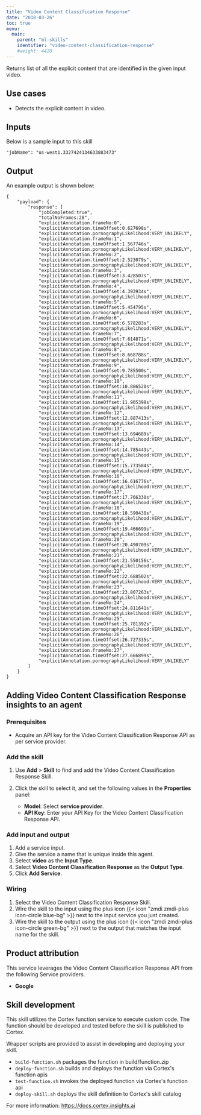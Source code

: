 ```yaml
---
title: "Video Content Classification Response"
date: "2018-03-26"
toc: true
menu:
  main:
    parent: "ml-skills"
    identifier: "video-content-classification-response"
    #weight: 4420
---
```


Returns list of all the explicit content that are identified in the given input video.

## Use cases

- Detects the explicit content in video.

## Inputs
Below is a sample input to this skill

```
"jobName": "us-west1.3327424134633883473"

```

## Output
An example output is shown below:

```
{
    "payload": {
        "response": [
            "jobCompleted:true",
            "totalNoFrames:28",
            "explicitAnnotation.frameNo:0",
            "explicitAnnotation.timeOffset:0.627698s",
            "explicitAnnotation.pornographyLikelihood:VERY_UNLIKELY",
            "explicitAnnotation.frameNo:1",
            "explicitAnnotation.timeOffset:1.567746s",
            "explicitAnnotation.pornographyLikelihood:VERY_UNLIKELY",
            "explicitAnnotation.frameNo:2",
            "explicitAnnotation.timeOffset:2.523079s",
            "explicitAnnotation.pornographyLikelihood:VERY_UNLIKELY",
            "explicitAnnotation.frameNo:3",
            "explicitAnnotation.timeOffset:3.428507s",
            "explicitAnnotation.pornographyLikelihood:VERY_UNLIKELY",
            "explicitAnnotation.frameNo:4",
            "explicitAnnotation.timeOffset:4.393934s",
            "explicitAnnotation.pornographyLikelihood:VERY_UNLIKELY",
            "explicitAnnotation.frameNo:5",
            "explicitAnnotation.timeOffset:5.454795s",
            "explicitAnnotation.pornographyLikelihood:VERY_UNLIKELY",
            "explicitAnnotation.frameNo:6",
            "explicitAnnotation.timeOffset:6.578283s",
            "explicitAnnotation.pornographyLikelihood:VERY_UNLIKELY",
            "explicitAnnotation.frameNo:7",
            "explicitAnnotation.timeOffset:7.614871s",
            "explicitAnnotation.pornographyLikelihood:VERY_UNLIKELY",
            "explicitAnnotation.frameNo:8",
            "explicitAnnotation.timeOffset:8.668788s",
            "explicitAnnotation.pornographyLikelihood:VERY_UNLIKELY",
            "explicitAnnotation.frameNo:9",
            "explicitAnnotation.timeOffset:9.785500s",
            "explicitAnnotation.pornographyLikelihood:VERY_UNLIKELY",
            "explicitAnnotation.frameNo:10",
            "explicitAnnotation.timeOffset:10.886520s",
            "explicitAnnotation.pornographyLikelihood:VERY_UNLIKELY",
            "explicitAnnotation.frameNo:11",
            "explicitAnnotation.timeOffset:11.905398s",
            "explicitAnnotation.pornographyLikelihood:VERY_UNLIKELY",
            "explicitAnnotation.frameNo:12",
            "explicitAnnotation.timeOffset:12.887413s",
            "explicitAnnotation.pornographyLikelihood:VERY_UNLIKELY",
            "explicitAnnotation.frameNo:13",
            "explicitAnnotation.timeOffset:13.694689s",
            "explicitAnnotation.pornographyLikelihood:VERY_UNLIKELY",
            "explicitAnnotation.frameNo:14",
            "explicitAnnotation.timeOffset:14.785443s",
            "explicitAnnotation.pornographyLikelihood:VERY_UNLIKELY",
            "explicitAnnotation.frameNo:15",
            "explicitAnnotation.timeOffset:15.773584s",
            "explicitAnnotation.pornographyLikelihood:VERY_UNLIKELY",
            "explicitAnnotation.frameNo:16",
            "explicitAnnotation.timeOffset:16.616776s",
            "explicitAnnotation.pornographyLikelihood:VERY_UNLIKELY",
            "explicitAnnotation.frameNo:17",
            "explicitAnnotation.timeOffset:17.766330s",
            "explicitAnnotation.pornographyLikelihood:VERY_UNLIKELY",
            "explicitAnnotation.frameNo:18",
            "explicitAnnotation.timeOffset:18.590438s",
            "explicitAnnotation.pornographyLikelihood:VERY_UNLIKELY",
            "explicitAnnotation.frameNo:19",
            "explicitAnnotation.timeOffset:19.466699s",
            "explicitAnnotation.pornographyLikelihood:VERY_UNLIKELY",
            "explicitAnnotation.frameNo:20",
            "explicitAnnotation.timeOffset:20.490709s",
            "explicitAnnotation.pornographyLikelihood:VERY_UNLIKELY",
            "explicitAnnotation.frameNo:21",
            "explicitAnnotation.timeOffset:21.550156s",
            "explicitAnnotation.pornographyLikelihood:VERY_UNLIKELY",
            "explicitAnnotation.frameNo:22",
            "explicitAnnotation.timeOffset:22.688502s",
            "explicitAnnotation.pornographyLikelihood:VERY_UNLIKELY",
            "explicitAnnotation.frameNo:23",
            "explicitAnnotation.timeOffset:23.807263s",
            "explicitAnnotation.pornographyLikelihood:VERY_UNLIKELY",
            "explicitAnnotation.frameNo:24",
            "explicitAnnotation.timeOffset:24.811641s",
            "explicitAnnotation.pornographyLikelihood:VERY_UNLIKELY",
            "explicitAnnotation.frameNo:25",
            "explicitAnnotation.timeOffset:25.781392s",
            "explicitAnnotation.pornographyLikelihood:VERY_UNLIKELY",
            "explicitAnnotation.frameNo:26",
            "explicitAnnotation.timeOffset:26.727335s",
            "explicitAnnotation.pornographyLikelihood:VERY_UNLIKELY",
            "explicitAnnotation.frameNo:27",
            "explicitAnnotation.timeOffset:27.666899s",
            "explicitAnnotation.pornographyLikelihood:VERY_UNLIKELY"
        ]
    }
}

```

## Adding Video Content Classification Response insights to an agent
### Prerequisites
* Acquire an API key for the Video Content Classification Response API as per service provider.

### Add the skill
1. Use **Add** > **Skill** to find and add the Video Content Classification Response Skill.
2. Click the skill to select it, and set the following values in the **Properties** panel:

    * **Model**: Select **service provider**.
    * **API Key**: Enter your API Key for the Video Content Classification Response API.

### Add input and output
1. Add a service input.
2. Give the service a name that is unique inside this agent.
3. Select **video** as the **Input Type**.
4. Select **Video Content Classification Response** as the **Output Type**.
5. Click **Add Service**.

### Wiring
1. Select the Video Content Classification Response Skill.
2. Wire the skill to the input using the plus icon {{< icon "zmdi zmdi-plus icon-circle blue-bg" >}} next to the input service you just created.
3. Wire the skill to the output using the plus icon {{< icon "zmdi zmdi-plus icon-circle green-bg" >}} next to the output that matches the input name for the skill.

## Product attribution
This service leverages the Video Content Classification Response API from the following Service providers.

* **Google**

## Skill development
This skill utilizes the Cortex function service to execute custom code.
The function should be developed and tested before the skill is published to Cortex.
  
Wrapper scripts are provided to assist in developing and deploying your skill.
* `build-function.sh` packages the function in build/function.zip
* `deploy-function.sh` builds and deploys the function via Cortex's function apis
* `test-function.sh` invokes the deployed function via Cortex's function api
* `deploy-skill.sh` deploys the skill definition to Cortex's skill catalog

For more information: https://docs.cortex.insights.ai
